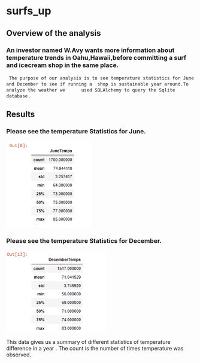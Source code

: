 # surfs_up
## Overview of the analysis

  ### An investor named W.Avy wants more information about temperature trends in Oahu,Hawaii,before committing a surf and icecream shop in the same place.
     The purpose of our analysis is to see temperature statistics for June and December to see if running a  shop is sustainable year around.To analyze the weather we      used SQLAlchemy to query the Sqlite database.
     
     
   ## Results
   ### Please see the temperature Statistics  for June.
   
   ![june_temp.png](Resources/june_temp.png)
   
   
   ### Please see the temperature Statistics for December.
   
   ![dec_temp.png](Resources/dec_temp.png)

This data gives us a summary of different statistics of  temperature difference  in a year . The count is the number of times temperature was observed.

    
    
    
   
